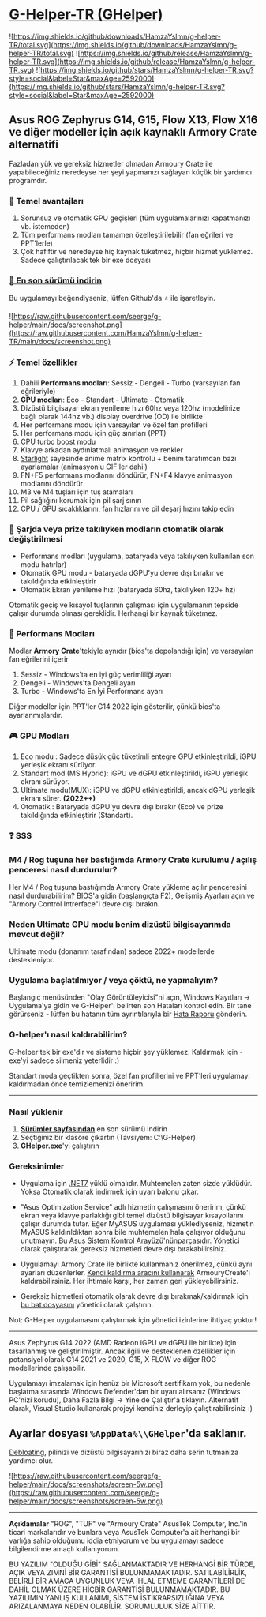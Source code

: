 # [G-Helper-TR (GHelper)](https://github.com/HamzaYslmn/g-helper-TR)

![https://img.shields.io/github/downloads/HamzaYslmn/g-helper-TR/total.svg](https://img.shields.io/github/downloads/HamzaYslmn/g-helper-TR/total.svg)
![https://img.shields.io/github/release/HamzaYslmn/g-helper-TR.svg](https://img.shields.io/github/release/HamzaYslmn/g-helper-TR.svg)
![https://img.shields.io/github/stars/HamzaYslmn/g-helper-TR.svg?style=social&label=Star&maxAge=2592000](https://img.shields.io/github/stars/HamzaYslmn/g-helper-TR.svg?style=social&label=Star&maxAge=2592000)

## Asus ROG Zephyrus G14, G15, Flow X13, Flow X16 ve diğer modeller için açık kaynaklı Armory Crate alternatifi

Fazladan yük ve gereksiz hizmetler olmadan Armoury Crate ile yapabileceğiniz neredeyse her şeyi yapmanızı sağlayan küçük bir yardımcı programdır.

### :gift: Temel avantajları

1. Sorunsuz ve otomatik GPU geçişleri (tüm uygulamalarınızı kapatmanızı vb. istemeden)
2. Tüm performans modları tamamen özelleştirilebilir (fan eğrileri ve PPT'lerle)
3. Çok hafiftir ve neredeyse hiç kaynak tüketmez, hiçbir hizmet yüklemez. Sadece çalıştırılacak tek bir exe dosyası

### [:floppy_disk: En son sürümü indirin](https://github.com/HamzaYslmn/g-helper-TR/releases/latest/download/GHelperTR.zip)

Bu uygulamayı beğendiyseniz, lütfen Github'da :star: ile işaretleyin.

![https://raw.githubusercontent.com/seerge/g-helper/main/docs/screenshot.png](https://raw.githubusercontent.com/HamzaYslmn/g-helper-TR/main/docs/screenshot.png)

### :zap: Temel özellikler

1. Dahili **Performans modları**: Sessiz - Dengeli - Turbo (varsayılan fan eğrileriyle)
2. **GPU modları**: Eco - Standart - Ultimate - Otomatik
3. Dizüstü bilgisayar ekran yenileme hızı 60hz veya 120hz (modelinize bağlı olarak 144hz vb.) display overdrive (OD) ile birlikte
4. Her performans modu için varsayılan ve özel fan profilleri
5. Her performans modu için güç sınırları (PPT)
6. CPU turbo boost modu
7. Klavye arkadan aydınlatmalı animasyon ve renkler
8. [Starlight](https://github.com/vddCore/Starlight) sayesinde anime matrix kontrolü + benim tarafımdan bazı ayarlamalar (animasyonlu GIF'ler dahil)
9. FN+F5 performans modlarını döndürür, FN+F4 klavye animasyon modlarını döndürür
10. M3 ve M4 tuşları için tuş atamaları
11. Pil sağlığını korumak için pil şarj sınırı
12. CPU / GPU sıcaklıklarını, fan hızlarını ve pil deşarj hızını takip edin

### :apple: Şarjda veya prize takılıyken modların otomatik olarak değiştirilmesi

- Performans modları (uygulama, bataryada veya takılıyken kullanılan son modu hatırlar)
- Otomatik GPU modu - bataryada dGPU'yu devre dışı bırakır ve takıldığında etkinleştirir
- Otomatik Ekran yenileme hızı (bataryada 60hz, takılıyken 120+ hz)

Otomatik geçiş ve kısayol tuşlarının çalışması için uygulamanın tepside çalışır durumda olması gereklidir. Herhangi bir kaynak tüketmez.

### :rocket: Performans Modları

Modlar **Armory Crate**'tekiyle aynıdır (bios'ta depolandığı için) ve varsayılan fan eğrilerini içerir

1. Sessiz  - Windows'ta en iyi güç verimliliği ayarı
2. Dengeli - Windows'ta Dengeli ayarı
3. Turbo   - Windows'ta En İyi Performans ayarı

Diğer modeller için PPT'ler G14 2022 için gösterilir, çünkü bios'ta ayarlanmışlardır.

### :video_game: GPU Modları

1. Eco modu : Sadece düşük güç tüketimli entegre GPU etkinleştirildi, iGPU yerleşik ekranı sürüyor.
2. Standart mod (MS Hybrid): iGPU ve dGPU etkinleştirildi, iGPU yerleşik ekranı sürüyor.
3. Ultimate modu(MUX): iGPU ve dGPU etkinleştirildi, ancak dGPU yerleşik ekranı sürer.  **(2022++)**
4. Otomatik : Bataryada dGPU'yu devre dışı bırakır (Eco) ve prize takıldığında etkinleştirir (Standart).

### :question: SSS

### M4 / Rog tuşuna her bastığımda Armory Crate kurulumu / açılış penceresi nasıl durdurulur?

Her M4 / Rog tuşuna bastığımda Armory Crate yükleme açılır penceresini nasıl durdurabilirim?
BIOS'a gidin (başlangıçta F2), Gelişmiş Ayarları açın ve "Armory Control Intrerface"i devre dışı bırakın.

### Neden Ultimate GPU modu benim dizüstü bilgisayarımda mevcut değil?
Ultimate modu (donanım tarafından) sadece 2022+ modellerde destekleniyor.

### Uygulama başlatılmıyor / veya çöktü, ne yapmalıyım?

Başlangıç ​​menüsünden "Olay Görüntüleyicisi"ni açın, Windows Kayıtları -> Uygulama'ya gidin ve G-Helper'ı belirten son Hataları kontrol edin. Bir tane görürseniz - lütfen bu hatanın tüm ayrıntılarıyla bir [Hata Raporu](https://github.com/seerge/g-helper/issues) gönderin.

### G-helper'ı nasıl kaldırabilirim?

G-helper tek bir exe'dir ve sisteme hiçbir şey yüklemez. Kaldırmak için - exe'yi sadece silmeniz yeterlidir :) 

Standart moda geçtikten sonra, özel fan profillerini ve PPT'leri uygulamayı kaldırmadan önce temizlemenizi öneririm.

---

### Nasıl yüklenir

1. **[Sürümler sayfasından](https://github.com/HamzaYslmn/g-helper-TR/releases)** en son sürümü indirin
2. Seçtiğiniz bir klasöre çıkartın (Tavsiyem: C:\G-Helper)
3. **GHelper.exe**'yi çalıştırın

### Gereksinimler

- Uygulama için [.NET7](https://dotnet.microsoft.com/en-us/download) yüklü olmalıdır. Muhtemelen zaten sizde yüklüdür. Yoksa Otomatik olarak indirmek için uyarı balonu çıkar.
- "Asus Optimization Service" adlı hizmetin çalışmasını öneririm, çünkü ekran veya klavye parlaklığı gibi temel dizüstü bilgisayar kısayollarını çalışır durumda tutar. Eğer MyASUS uygulaması yüklediyseniz, hizmetin MyASUS kaldırıldıktan sonra bile muhtemelen hala çalışıyor olduğunu unutmayın. Bu [Asus Sistem Kontrol Arayüzü'nün](https://www.asus.com/support/FAQ/1047338/)parçasıdır. Yönetici olarak çalıştırarak gereksiz hizmetleri devre dışı bırakabilirsiniz.
- Uygulamayı Armory Crate ile birlikte kullanmanız önerilmez, çünkü aynı ayarları düzenlerler. [Kendi kaldırma aracını kullanarak](https://dlcdnets.asus.com/pub/ASUS/mb/14Utilities/Armoury_Crate_Uninstall_Tool.zip?model=armoury%20crate) ArmouryCreate'i kaldırabilirsiniz. Her ihtimale karşı, her zaman geri yükleyebilirsiniz.

- Gereksiz hizmetleri otomatik olarak devre dışı bırakmak/kaldırmak için [bu bat dosyasını](https://github.com/HamzaYslmn/g-helper-TR/blob/main/debloat.bat) yönetici olarak çalştırın.

Not: G-Helper uygulamasını çalıştırmak için yönetici izinlerine ihtiyaç yoktur!

---

Asus Zephyrus G14 2022 (AMD Radeon iGPU ve dGPU ile birlikte) için tasarlanmış ve geliştirilmiştir. Ancak ilgili ve desteklenen özellikler için potansiyel olarak G14 2021 ve 2020, G15, X FLOW ve diğer ROG modellerinde çalışabilir.

Uygulamayı imzalamak için henüz bir Microsoft sertifikam yok, bu nedenle başlatma sırasında Windows Defender'dan bir uyarı alırsanız (Windows PC'nizi korudu), Daha Fazla Bilgi -> Yine de Çalıştır'a tıklayın. Alternatif olarak, Visual Studio kullanarak projeyi kendiniz derleyip çalıştırabilirsiniz :)

Ayarlar dosyası `%AppData%\\GHelper`'da saklanır.
---

[Debloating](https://github.com/HamzaYslmn/g-helper-TR/blob/main/debloat.bat), pilinizi ve dizüstü bilgisayarınızı biraz daha serin tutmanıza yardımcı olur.

![https://raw.githubusercontent.com/seerge/g-helper/main/docs/screenshots/screen-5w.png](https://raw.githubusercontent.com/seerge/g-helper/main/docs/screenshots/screen-5w.png)

---

**Açıklamalar**
"ROG", "TUF" ve "Armoury Crate" AsusTek Computer, Inc.'in ticari markalarıdır ve bunlara veya AsusTek Computer'a ait herhangi bir varlığa sahip olduğumu iddia etmiyorum ve bu uygulamayı sadece bilgilendirme amaçlı kullanıyorum.

BU YAZILIM "OLDUĞU GİBİ" SAĞLANMAKTADIR VE HERHANGİ BİR TÜRDE, AÇIK VEYA ZIMNİ BİR GARANTİSİ BULUNMAMAKTADIR. SATILABİLİRLİK, BELİRLİ BİR AMACA UYGUNLUK VEYA İHLAL ETMEME GARANTİLERİ DE DAHİL OLMAK ÜZERE HİÇBİR GARANTİSİ BULUNMAMAKTADIR. BU YAZILIMIN YANLIŞ KULLANIMI, SİSTEM İSTİKRARSIZLIĞINA VEYA ARIZALANMAYA NEDEN OLABİLİR. SORUMLULUK SİZE AİTTİR.